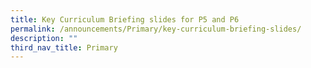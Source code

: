 ```yaml
---
title: Key Curriculum Briefing slides for P5 and P6
permalink: /announcements/Primary/key-curriculum-briefing-slides/
description: ""
third_nav_title: Primary
---
```

